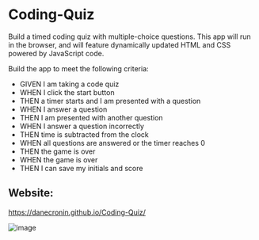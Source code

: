 # Coding-Quiz

Build a timed coding quiz with multiple-choice questions. This app will run in the browser, and will feature dynamically updated HTML and CSS powered by JavaScript code.

Build the app to meet the following criteria: 

* GIVEN I am taking a code quiz
* WHEN I click the start button
* THEN a timer starts and I am presented with a question
* WHEN I answer a question
* THEN I am presented with another question
* WHEN I answer a question incorrectly
* THEN time is subtracted from the clock
* WHEN all questions are answered or the timer reaches 0
* THEN the game is over
* WHEN the game is over
* THEN I can save my initials and score

## Website:

https://danecronin.github.io/Coding-Quiz/





![image](https://user-images.githubusercontent.com/107944830/183820810-d44defb3-865b-44af-b6d3-c2baae32f6d9.png)

